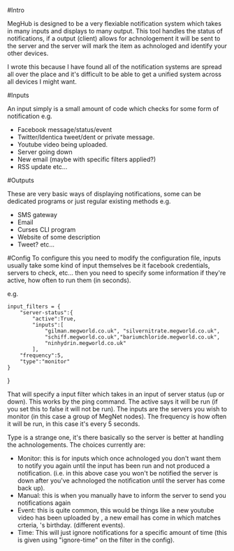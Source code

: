 #Intro 

MegHub is designed to be a very flexiable notification system which takes in many inputs and displays to many output.
This tool handles the status of notifications, if a output (client) allows for achnologement it will be sent to the server
and the server will mark the item as achnologed and identify your other devices.

I wrote this because I have found all of the notification systems are spread all over the place and it's difficult to be able to get
a unified system across all devices I might want. 

#Inputs

An input simply is a small amount of code which checks for some form of notification e.g.

- Facebook message/status/event
- Twitter/Identica tweet/dent or private message.
- Youtube video being uploaded.
- Server going down
- New email (maybe with specific filters applied?)
- RSS update
etc...

#Outputs

These are very basic ways of displaying notifications, some can be dedicated programs or just regular existing methods e.g.

- SMS gateway
- Email
- Curses CLI program
- Website of some description
- Tweet?
etc...

#Config
To configure this you need to modify the configuration file, inputs usually take some kind of input themselves be it facebook credentials, servers to check, etc... then you need to specify some information if they're active, how often to run them (in seconds).

e.g. 

    input_filters = { 
        "server-status":{
	    	"active":True,
			"inputs":[
				"gilman.megworld.co.uk", "silvernitrate.megworld.co.uk",
				"schiff.megworld.co.uk","bariumchloride.megworld.co.uk",
				"ninhydrin.megworld.co.uk"
			],
		"frequency":5,
		"type":"monitor"
	}   
}

That will specify a input filter which takes in an input of server status (up or down). This works by the ping command. The active says it will be run (if you set this to false it will not be run). The inputs are the servers you wish to monitor (in this case a group of MegNet nodes). The frequency is how often it will be run, in this case it's every 5 seconds. 

Type is a strange one, it's there basically so the server is better at handling the achnologements. The choices currently are:

- Monitor: this is for inputs which once achnologed you don't want them to notify you again until the input has been run and not produced a notification. (i.e. in this above case you won't be notified the server is down after you've achnologed the notification until the server has come back up).
- Manual: this is when you manually have to inform the server to send you notifications again
- Event: this is quite common, this would be things like a new youtube video has been uploaded by <x>, a new email has come in which matches <x> crteria, <x>'s birthday. (different events).
- Time: This will just ignore notifications for a specific amount of time (this is given using "ignore-time" on the filter in the config).
